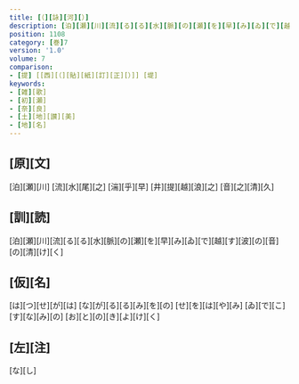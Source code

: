 ```yaml
---
title: [（][詠][河][）]
description: [泊][瀬][川][流][る][る][水][脈][の][瀬][を][早][み][ゐ][で][越][す][波][の][音][の][清][け][く]
position: 1108
category: [巻]7
version: '1.0'
volume: 7
comparison:
- [提] [[西][（][貼][紙][訂][正][）]] [堤]
keywords:
- [雑][歌]
- [初][瀬]
- [奈][良]
- [土][地][讃][美]
- [地][名]
---
```


## [原][文]

[泊][瀬][川] [流][水][尾][之] [湍][乎][早] [井][提][越][浪][之] [音][之][清][久]

## [訓][読]

[泊][瀬][川][流][る][る][水][脈][の][瀬][を][早][み][ゐ][で][越][す][波][の][音][の][清][け][く]

## [仮][名]

[は][つ][せ][が][は] [な][が][る][る][み][を][の] [せ][を][は][や][み] [ゐ][で][こ][す][な][み][の] [お][と][の][き][よ][け][く]

## [左][注]

[な][し]
